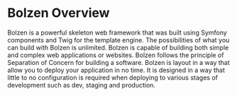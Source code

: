 # Bolzen Overview
Bolzen is a powerful skeleton web framework that was built using Symfony components and Twig for the template engine.
The possibilities of what you can build with Bolzen is unlimited. Bolzen is capable of building both
simple and complex web applications or websites. Bolzen follows the principle of Separation of Concern for building a
software. Bolzen is layout in a way that allow you to deploy your application in no time. It is designed in a way that
little to no configuration is required when deploying to various stages of development such as dev, staging and production.
